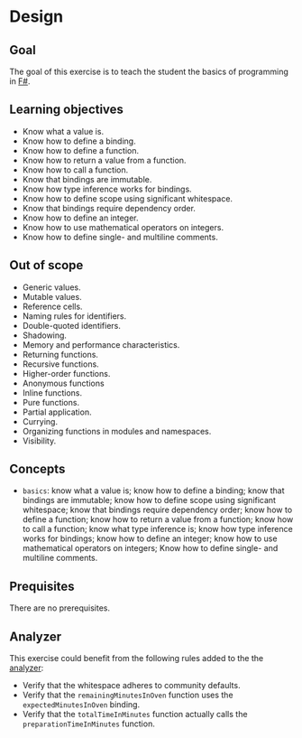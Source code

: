 # Design

## Goal

The goal of this exercise is to teach the student the basics of programming in [F#][values].

## Learning objectives

- Know what a value is.
- Know how to define a binding.
- Know how to define a function.
- Know how to return a value from a function.
- Know how to call a function.
- Know that bindings are immutable.
- Know how type inference works for bindings.
- Know how to define scope using significant whitespace.
- Know that bindings require dependency order.
- Know how to define an integer.
- Know how to use mathematical operators on integers.
- Know how to define single- and multiline comments.

## Out of scope

- Generic values.
- Mutable values.
- Reference cells.
- Naming rules for identifiers.
- Double-quoted identifiers.
- Shadowing.
- Memory and performance characteristics.
- Returning functions.
- Recursive functions.
- Higher-order functions.
- Anonymous functions
- Inline functions.
- Pure functions.
- Partial application.
- Currying.
- Organizing functions in modules and namespaces.
- Visibility.

## Concepts

- `basics`: know what a value is; know how to define a binding; know that bindings are immutable; know how to define scope using significant whitespace; know that bindings require dependency order; know how to define a function; know how to return a value from a function; know how to call a function; know what type inference is; know how type inference works for bindings; know how to define an integer; know how to use mathematical operators on integers; Know how to define single- and multiline comments.

## Prequisites

There are no prerequisites.

## Analyzer

This exercise could benefit from the following rules added to the the [analyzer][analyzer]:

- Verify that the whitespace adheres to community defaults.
- Verify that the `remainingMinutesInOven` function uses the `expectedMinutesInOven` binding.
- Verify that the `totalTimeInMinutes` function actually calls the `preparationTimeInMinutes` function.

[analyzer]: https://github.com/exercism/fsharp-analyzer
[values]: https://docs.microsoft.com/en-us/dotnet/fsharp/language-reference/values/
